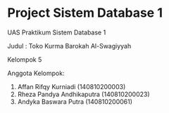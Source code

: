 # Project Sistem Database 1
UAS Praktikum Sistem Database 1

Judul : Toko Kurma Barokah Al-Swagiyyah

Kelompok 5

Anggota Kelompok:
1. Affan Rifqy Kurniadi (140810200003)
2. Rheza Pandya Andhikaputra (140810200023)
3. Andyka Baswara Putra (140810200061)
